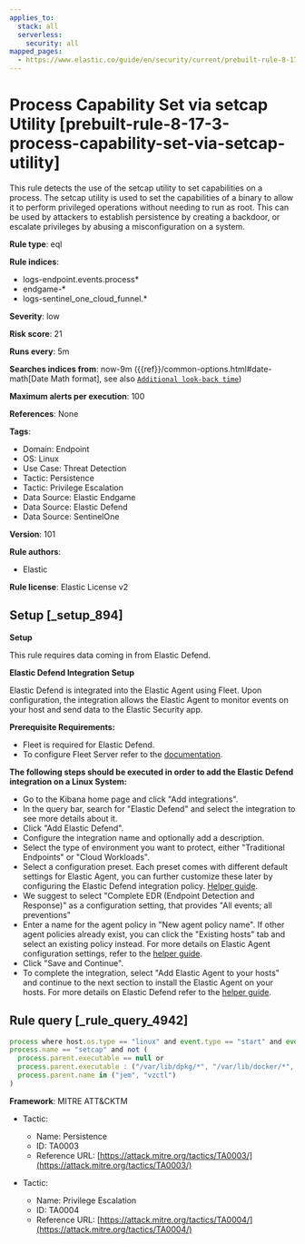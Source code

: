 ```yaml
---
applies_to:
  stack: all
  serverless:
    security: all
mapped_pages:
  - https://www.elastic.co/guide/en/security/current/prebuilt-rule-8-17-3-process-capability-set-via-setcap-utility.html
---
```


# Process Capability Set via setcap Utility [prebuilt-rule-8-17-3-process-capability-set-via-setcap-utility]

This rule detects the use of the setcap utility to set capabilities on a process. The setcap utility is used to set the capabilities of a binary to allow it to perform privileged operations without needing to run as root. This can be used by attackers to establish persistence by creating a backdoor, or escalate privileges by abusing a misconfiguration on a system.

**Rule type**: eql

**Rule indices**:

* logs-endpoint.events.process*
* endgame-*
* logs-sentinel_one_cloud_funnel.*

**Severity**: low

**Risk score**: 21

**Runs every**: 5m

**Searches indices from**: now-9m ({{ref}}/common-options.html#date-math[Date Math format], see also [`Additional look-back time`](docs-content://solutions/security/detect-and-alert/create-detection-rule.md#rule-schedule))

**Maximum alerts per execution**: 100

**References**: None

**Tags**:

* Domain: Endpoint
* OS: Linux
* Use Case: Threat Detection
* Tactic: Persistence
* Tactic: Privilege Escalation
* Data Source: Elastic Endgame
* Data Source: Elastic Defend
* Data Source: SentinelOne

**Version**: 101

**Rule authors**:

* Elastic

**Rule license**: Elastic License v2

## Setup [_setup_894]

**Setup**

This rule requires data coming in from Elastic Defend.

**Elastic Defend Integration Setup**

Elastic Defend is integrated into the Elastic Agent using Fleet. Upon configuration, the integration allows the Elastic Agent to monitor events on your host and send data to the Elastic Security app.

**Prerequisite Requirements:**

* Fleet is required for Elastic Defend.
* To configure Fleet Server refer to the [documentation](docs-content://reference/ingestion-tools/fleet/fleet-server.md).

**The following steps should be executed in order to add the Elastic Defend integration on a Linux System:**

* Go to the Kibana home page and click "Add integrations".
* In the query bar, search for "Elastic Defend" and select the integration to see more details about it.
* Click "Add Elastic Defend".
* Configure the integration name and optionally add a description.
* Select the type of environment you want to protect, either "Traditional Endpoints" or "Cloud Workloads".
* Select a configuration preset. Each preset comes with different default settings for Elastic Agent, you can further customize these later by configuring the Elastic Defend integration policy. [Helper guide](docs-content://solutions/security/configure-elastic-defend/configure-an-integration-policy-for-elastic-defend.md).
* We suggest to select "Complete EDR (Endpoint Detection and Response)" as a configuration setting, that provides "All events; all preventions"
* Enter a name for the agent policy in "New agent policy name". If other agent policies already exist, you can click the "Existing hosts" tab and select an existing policy instead. For more details on Elastic Agent configuration settings, refer to the [helper guide](docs-content://reference/ingestion-tools/fleet/agent-policy.md).
* Click "Save and Continue".
* To complete the integration, select "Add Elastic Agent to your hosts" and continue to the next section to install the Elastic Agent on your hosts. For more details on Elastic Defend refer to the [helper guide](docs-content://solutions/security/configure-elastic-defend/install-elastic-defend.md).


## Rule query [_rule_query_4942]

```js
process where host.os.type == "linux" and event.type == "start" and event.action in ("exec", "exec_event", "start") and
process.name == "setcap" and not (
  process.parent.executable == null or
  process.parent.executable : ("/var/lib/dpkg/*", "/var/lib/docker/*", "/tmp/newroot/*", "/var/tmp/newroot/*") or
  process.parent.name in ("jem", "vzctl")
)
```

**Framework**: MITRE ATT&CKTM

* Tactic:

    * Name: Persistence
    * ID: TA0003
    * Reference URL: [https://attack.mitre.org/tactics/TA0003/](https://attack.mitre.org/tactics/TA0003/)

* Tactic:

    * Name: Privilege Escalation
    * ID: TA0004
    * Reference URL: [https://attack.mitre.org/tactics/TA0004/](https://attack.mitre.org/tactics/TA0004/)



